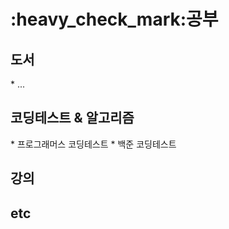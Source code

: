 <h1>:heavy_check_mark:공부</h1>

<h2>도서</h2>
* ...

<h2>코딩테스트 & 알고리즘</h2>
* 프로그래머스 코딩테스트
* 백준 코딩테스트

<h2>강의</h2>

<h2>etc</h2>
